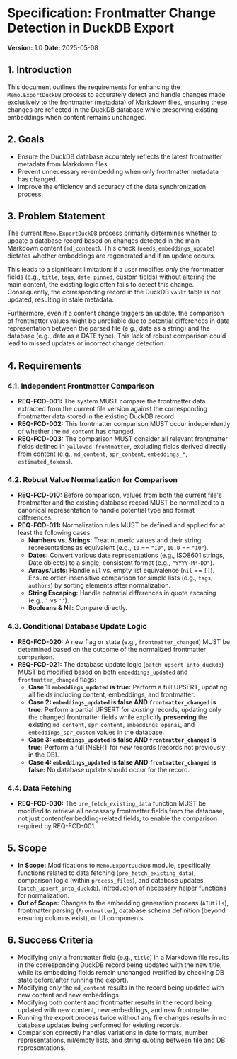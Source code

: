 # Specification: Frontmatter Change Detection in DuckDB Export

**Version:** 1.0
**Date:** 2025-05-08

## 1. Introduction

This document outlines the requirements for enhancing the `Memo.ExportDuckDB` process to accurately detect and handle changes made exclusively to the frontmatter (metadata) of Markdown files, ensuring these changes are reflected in the DuckDB database while preserving existing embeddings when content remains unchanged.

## 2. Goals

- Ensure the DuckDB database accurately reflects the latest frontmatter metadata from Markdown files.
- Prevent unnecessary re-embedding when only frontmatter metadata has changed.
- Improve the efficiency and accuracy of the data synchronization process.

## 3. Problem Statement

The current `Memo.ExportDuckDB` process primarily determines whether to update a database record based on changes detected in the main Markdown content (`md_content`). This check (`needs_embeddings_update`) dictates whether embeddings are regenerated and if an update occurs.

This leads to a significant limitation: if a user modifies _only_ the frontmatter fields (e.g., `title`, `tags`, `date`, `pinned`, custom fields) without altering the main content, the existing logic often fails to detect this change. Consequently, the corresponding record in the DuckDB `vault` table is not updated, resulting in stale metadata.

Furthermore, even if a content change triggers an update, the comparison of frontmatter values might be unreliable due to potential differences in data representation between the parsed file (e.g., date as a string) and the database (e.g., date as a DATE type). This lack of robust comparison could lead to missed updates or incorrect change detection.

## 4. Requirements

### 4.1. Independent Frontmatter Comparison

- **REQ-FCD-001:** The system MUST compare the frontmatter data extracted from the current file version against the corresponding frontmatter data stored in the existing DuckDB record.
- **REQ-FCD-002:** This frontmatter comparison MUST occur independently of whether the `md_content` has changed.
- **REQ-FCD-003:** The comparison MUST consider all relevant frontmatter fields defined in `@allowed_frontmatter`, excluding fields derived directly from content (e.g., `md_content`, `spr_content`, `embeddings_*`, `estimated_tokens`).

### 4.2. Robust Value Normalization for Comparison

- **REQ-FCD-010:** Before comparison, values from both the current file's frontmatter and the existing database record MUST be normalized to a canonical representation to handle potential type and format differences.
- **REQ-FCD-011:** Normalization rules MUST be defined and applied for at least the following cases:
  - **Numbers vs. Strings:** Treat numeric values and their string representations as equivalent (e.g., `10` == `"10"`, `10.0` == `"10"`).
  - **Dates:** Convert various date representations (e.g., ISO8601 strings, Date objects) to a single, consistent format (e.g., `"YYYY-MM-DD"`).
  - **Arrays/Lists:** Handle `nil` vs. empty list equivalence (`nil` == `[]`). Ensure order-insensitive comparison for simple lists (e.g., `tags`, `authors`) by sorting elements after normalization.
  - **String Escaping:** Handle potential differences in quote escaping (e.g., `'` vs `''`).
  - **Booleans & Nil:** Compare directly.

### 4.3. Conditional Database Update Logic

- **REQ-FCD-020:** A new flag or state (e.g., `frontmatter_changed`) MUST be determined based on the outcome of the normalized frontmatter comparison.
- **REQ-FCD-021:** The database update logic (`batch_upsert_into_duckdb`) MUST be modified based on both `embeddings_updated` and `frontmatter_changed` flags:
  - **Case 1: `embeddings_updated` is true:** Perform a full UPSERT, updating all fields including content, embeddings, and frontmatter.
  - **Case 2: `embeddings_updated` is false AND `frontmatter_changed` is true:** Perform a partial UPSERT for _existing_ records, updating only the changed frontmatter fields while explicitly **preserving** the existing `md_content`, `spr_content`, `embeddings_openai`, and `embeddings_spr_custom` values in the database.
  - **Case 3: `embeddings_updated` is false AND `frontmatter_changed` is true:** Perform a full INSERT for _new_ records (records not previously in the DB).
  - **Case 4: `embeddings_updated` is false AND `frontmatter_changed` is false:** No database update should occur for the record.

### 4.4. Data Fetching

- **REQ-FCD-030:** The `pre_fetch_existing_data` function MUST be modified to retrieve all necessary frontmatter fields from the database, not just content/embedding-related fields, to enable the comparison required by REQ-FCD-001.

## 5. Scope

- **In Scope:** Modifications to `Memo.ExportDuckDB` module, specifically functions related to data fetching (`pre_fetch_existing_data`), comparison logic (within `process_files`), and database updates (`batch_upsert_into_duckdb`). Introduction of necessary helper functions for normalization.
- **Out of Scope:** Changes to the embedding generation process (`AIUtils`), frontmatter parsing (`Frontmatter`), database schema definition (beyond ensuring columns exist), or UI components.

## 6. Success Criteria

- Modifying only a frontmatter field (e.g., `title`) in a Markdown file results in the corresponding DuckDB record being updated with the new title, while its embedding fields remain unchanged (verified by checking DB state before/after running the export).
- Modifying only the `md_content` results in the record being updated with new content and new embeddings.
- Modifying both content and frontmatter results in the record being updated with new content, new embeddings, and new frontmatter.
- Running the export process twice without any file changes results in no database updates being performed for existing records.
- Comparison correctly handles variations in date formats, number representations, nil/empty lists, and string quoting between file and DB representations.
